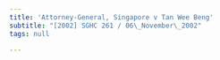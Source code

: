 ```yaml
---
title: 'Attorney-General, Singapore v Tan Wee Beng'
subtitle: "[2002] SGHC 261 / 06\_November\_2002"
tags: null

---
```


